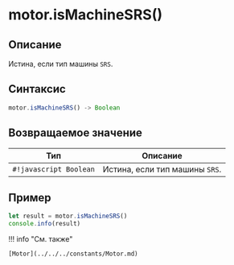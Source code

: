 # motor.isMachineSRS()

## Описание
Истина, если тип машины `SRS`.

## Синтаксис
```javascript
motor.isMachineSRS() -> Boolean
```

## Возвращаемое значение
| Тип     | Описание                                                                 |
|---------|--------------------------------------------------------------------------|
| `#!javascript Boolean`  | Истина, если тип машины `SRS`. |

## Пример
```javascript linenums="1"
let result = motor.isMachineSRS()
console.info(result)
```

!!! info "См. также"

    [Motor](../../../constants/Motor.md)


